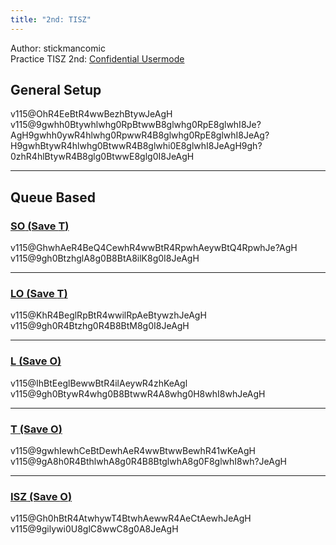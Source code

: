 ```yaml
---
title: "2nd: TISZ"
---
```

Author: stickmancomic<br>
Practice TISZ 2nd: [Confidential Usermode](https://himitsuconfidential.github.io/downstack-practice/usermode.html/=[TISZ]p4,*p7)

## General Setup
<fumen>v115@OhR4EeBtR4wwBezhBtywJeAgH</fumen>
<solution>v115@9gwhh0Btywhlwhg0RpBtwwB8glwhg0RpE8glwhI8Je?AgH9gwhh0ywR4hlwhg0RpwwR4B8glwhg0RpE8glwhI8JeAg?H9gwhBtywR4hlwhg0BtwwR4B8glwhi0E8glwhI8JeAgH9gh?0zhR4hlBtywR4B8glg0BtwwE8glg0I8JeAgH</solution>

___
## Queue Based
<section id="so-t">
<a href="#so-t">
<h3><span class="mino">SO</span> (Save <span class="mino">T</span>)</h3>
</a>
<fumen>v115@GhwhAeR4BeQ4CewhR4wwBtR4RpwhAeywBtQ4RpwhJe?AgH</fumen> <fumen>v115@9gh0BtzhglA8g0B8BtA8ilK8g0I8JeAgH</fumen>
</section>
<hr class="small hr">
<section id="lo-t">
<a href="#lo-t">
<h3><span class="mino">LO</span> (Save <span class="mino">T</span>)</h3>
</a>
<fumen>v115@KhR4BeglRpBtR4wwilRpAeBtywzhJeAgH</fumen> <fumen>v115@9gh0R4Btzhg0R4B8BtM8g0I8JeAgH</fumen>
</section>
<hr class="small hr">
<section id="l-o">
<a href="#l-o">
<h3><span class="mino">L</span> (Save <span class="mino">O</span>)</h3>
</a>
<fumen>v115@IhBtEeglBewwBtR4ilAeywR4zhKeAgl</fumen> <fumen>v115@9gh0BtywR4whg0B8BtwwR4A8whg0H8whI8whJeAgH</fumen>
</section>
<hr class="small hr">
<section id="t-o">
<a href="#t-o">
<h3><span class="mino">T</span> (Save <span class="mino">O</span>)</h3>
</a>
<fumen>v115@9gwhIewhCeBtDewhAeR4wwBtwwBewhR41wKeAgH</fumen> <fumen>v115@9gA8h0R4BthlwhA8g0R4B8BtglwhA8g0F8glwhI8wh?JeAgH</fumen>
</section>
<hr class="small hr">
<section id="isz-o">
<a href="#isz-o">
<h3><span class="mino">ISZ</span> (Save <span class="mino">O</span>)</h3>
</a>
<fumen>v115@Gh0hBtR4AtwhywT4BtwhAewwR4AeCtAewhJeAgH</fumen> <fumen>v115@9gilywi0U8glC8wwC8g0A8JeAgH</fumen>
</section>